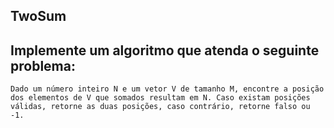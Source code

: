 ## TwoSum

## Implemente um algoritmo que atenda o seguinte problema:

    Dado um número inteiro N e um vetor V de tamanho M, encontre a posição dos elementos de V que somados resultam em N. Caso existam posições válidas, retorne as duas posições, caso contrário, retorne falso ou -1.
